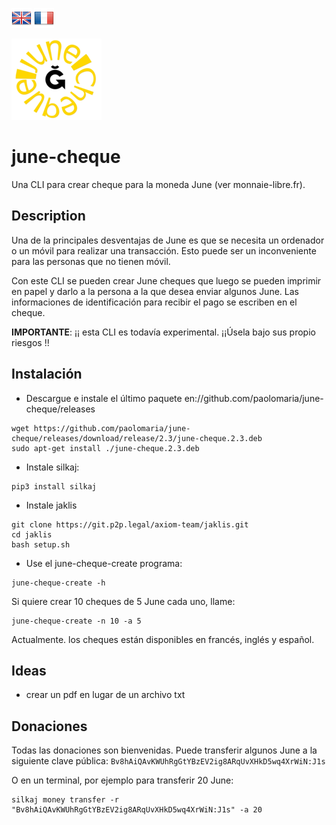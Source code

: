 [<img src="https://github.com/paolomaria/june-cheque-app/raw/main/www/img/flag-gb.png">](README.md) [<img src="https://github.com/paolomaria/june-cheque-app/raw/main/www/img/flag-fr.png">](README_fr.md)


![June Cheque logo](https://github.com/paolomaria/june-cheque-app/raw/main/www/img/logo_144px.png)

# june-cheque

Una CLI para crear cheque para la moneda June (ver monnaie-libre.fr). 

## Description

Una de la principales desventajas de June es que se necesita un ordenador o un móvil para realizar una transacción. Esto puede ser un inconveniente para las personas que no tienen móvil.   

Con este CLI se pueden crear June cheques que luego se pueden imprimir en papel y darlo a la persona a la que desea enviar algunos June. Las informaciones de identificación para recibir el pago se escriben en el cheque.

**IMPORTANTE**: ¡¡ esta CLI es todavía experimental. ¡¡Úsela bajo sus propio riesgos !!

## Instalación

 - Descargue e instale el último paquete en://github.com/paolomaria/june-cheque/releases
 ```
wget https://github.com/paolomaria/june-cheque/releases/download/release/2.3/june-cheque.2.3.deb
sudo apt-get install ./june-cheque.2.3.deb
 ```
 
 - Instale silkaj:
 ```
 pip3 install silkaj
 ```
  - Instale jaklis
```
git clone https://git.p2p.legal/axiom-team/jaklis.git
cd jaklis
bash setup.sh
```
 - Use el june-cheque-create programa:
```
june-cheque-create -h
```

Si quiere crear 10 cheques de 5 June cada uno, llame:
```
june-cheque-create -n 10 -a 5
```

Actualmente. los cheques están disponibles en francés, inglés y español.


## Ideas

 - crear un pdf en lugar de un archivo txt
 
 
## Donaciones

Todas las donaciones son bienvenidas. Puede transferir algunos June a la siguiente clave pública: `Bv8hAiQAvKWUhRgGtYBzEV2ig8ARqUvXHkD5wq4XrWiN:J1s`

O en un terminal, por ejemplo para transferir 20 June:
```
silkaj money transfer -r "Bv8hAiQAvKWUhRgGtYBzEV2ig8ARqUvXHkD5wq4XrWiN:J1s" -a 20
```

